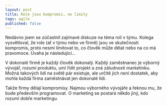 ```yaml
---
layout: post
title: Role jsou kompromis, ne limity
tags: agile
published: false
---
```


Nedávno jsem se zúčastnil zajímavé diskuze na téma rolí v týmu. Kolega vysvětloval,
že role (ať v týmu nebo ve firmě) jsou ve skutečnosti kompromis, proto
nesmí limitovat to, co člověk může dělat nebo na co má pravomoce.
Úvaha je následující...

V dokonalé firmě je každý člověk dokonalý. Každý zaměstnanec je výborný vývojář,
rozumí produktu, umí řídit projekt a zná záludnosti marketinku.
Možná takových lidí na světě pár existuje, ale určitě jich není dostatek, aby mohla
každá firma zaměstnávat jen dokonalé lidi.

Takže firmy dělají kompromisy. Najmou výborného vývojáře a řeknou mu, že bude především
programovat. O marketing se postará někdo jiný, kdo rozumí dobře marketingu.
